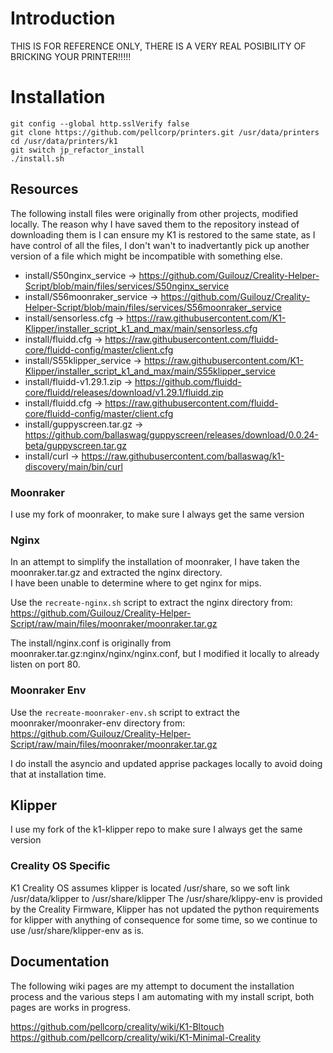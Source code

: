 # Introduction

THIS IS FOR REFERENCE ONLY, THERE IS A VERY REAL POSIBILITY OF BRICKING YOUR PRINTER!!!!!

# Installation

```
git config --global http.sslVerify false
git clone https://github.com/pellcorp/printers.git /usr/data/printers
cd /usr/data/printers/k1
git switch jp_refactor_install
./install.sh
```

## Resources

The following install files were originally from other projects, modified locally.  The reason why I have saved them to the
repository instead of downloading them is I can ensure my K1 is restored to the same state, as I have control of all the files,
I don't wan't to inadvertantly pick up another version of a file which might be incompatible with something else.

- install/S50nginx_service -> https://github.com/Guilouz/Creality-Helper-Script/blob/main/files/services/S50nginx_service
- install/S56moonraker_service -> https://github.com/Guilouz/Creality-Helper-Script/blob/main/files/services/S56moonraker_service
- install/sensorless.cfg -> https://raw.githubusercontent.com/K1-Klipper/installer_script_k1_and_max/main/sensorless.cfg
- install/fluidd.cfg -> https://raw.githubusercontent.com/fluidd-core/fluidd-config/master/client.cfg
- install/S55klipper_service -> https://raw.githubusercontent.com/K1-Klipper/installer_script_k1_and_max/main/S55klipper_service
- install/fluidd-v1.29.1.zip -> https://github.com/fluidd-core/fluidd/releases/download/v1.29.1/fluidd.zip
- install/fluidd.cfg -> https://raw.githubusercontent.com/fluidd-core/fluidd-config/master/client.cfg
- install/guppyscreen.tar.gz -> https://github.com/ballaswag/guppyscreen/releases/download/0.0.24-beta/guppyscreen.tar.gz
- install/curl -> https://raw.githubusercontent.com/ballaswag/k1-discovery/main/bin/curl

### Moonraker

I use my fork of moonraker, to make sure I always get the same version

### Nginx

In an attempt to simplify the installation of moonraker, I have taken the moonraker.tar.gz and extracted the nginx directory.   
I have been unable to determine where to get nginx for mips.

Use the `recreate-nginx.sh` script to extract the nginx directory from:
https://github.com/Guilouz/Creality-Helper-Script/raw/main/files/moonraker/moonraker.tar.gz

The install/nginx.conf is originally from moonraker.tar.gz:nginx/nginx/nginx.conf, but I modified it locally to already
listen on port 80.

### Moonraker Env

Use the `recreate-moonraker-env.sh` script to extract the moonraker/moonraker-env directory from:
https://github.com/Guilouz/Creality-Helper-Script/raw/main/files/moonraker/moonraker.tar.gz

I do install the asyncio and updated apprise packages locally to avoid doing that at installation time.

## Klipper

I use my fork of the k1-klipper repo to make sure I always get the same version

### Creality OS Specific

K1 Creality OS assumes klipper is located /usr/share, so we soft link /usr/data/klipper to /usr/share/klipper
The /usr/share/klippy-env is provided by the Creality Firmware, Klipper has not updated the python requirements 
for klipper with anything of consequence for some time, so we continue to use /usr/share/klipper-env as is.

## Documentation

The following wiki pages are my attempt to document the installation process and the various steps I am automating with my install script, both
pages are works in progress.

https://github.com/pellcorp/creality/wiki/K1-Bltouch
https://github.com/pellcorp/creality/wiki/K1-Minimal-Creality
